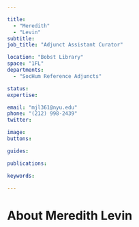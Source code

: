 ```yaml
---

title:
  - "Meredith"
  - "Levin"
subtitle: 
job_title: "Adjunct Assistant Curator"

location: "Bobst Library"
space: "1FL"
departments:
  - "SocHum Reference Adjuncts"

status: 
expertise:

email: "mjl361@nyu.edu"
phone: "(212) 998-2439"
twitter: 

image: 
buttons:

guides:

publications:

keywords:

---
```


# About Meredith Levin


